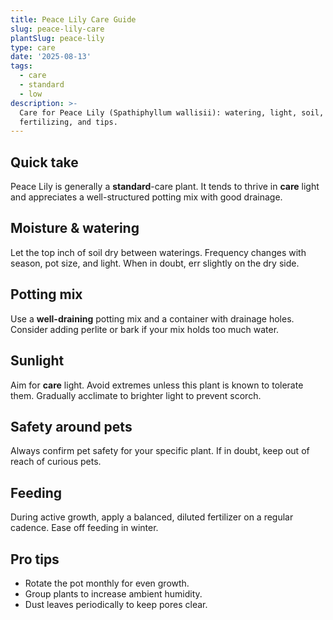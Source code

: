 ```yaml
---
title: Peace Lily Care Guide
slug: peace-lily-care
plantSlug: peace-lily
type: care
date: '2025-08-13'
tags:
  - care
  - standard
  - low
description: >-
  Care for Peace Lily (Spathiphyllum wallisii): watering, light, soil,
  fertilizing, and tips.
---
```

## Quick take
Peace Lily is generally a **standard**-care plant. It tends to thrive in **care** light and appreciates a well-structured potting mix with good drainage.

## Moisture & watering
Let the top inch of soil dry between waterings. Frequency changes with season, pot size, and light. When in doubt, err slightly on the dry side.

## Potting mix
Use a **well-draining** potting mix and a container with drainage holes. Consider adding perlite or bark if your mix holds too much water.

## Sunlight
Aim for **care** light. Avoid extremes unless this plant is known to tolerate them. Gradually acclimate to brighter light to prevent scorch.

## Safety around pets
Always confirm pet safety for your specific plant. If in doubt, keep out of reach of curious pets.

## Feeding
During active growth, apply a balanced, diluted fertilizer on a regular cadence. Ease off feeding in winter.

## Pro tips
- Rotate the pot monthly for even growth.
- Group plants to increase ambient humidity.
- Dust leaves periodically to keep pores clear.
